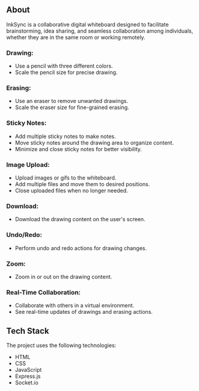 ## About
InkSync is a collaborative digital whiteboard designed to facilitate brainstorming, idea sharing, and seamless collaboration among individuals, whether they are in the same room or working remotely. 

### Drawing:
- Use a pencil with three different colors.
- Scale the pencil size for precise drawing.

### Erasing:
- Use an eraser to remove unwanted drawings.
- Scale the eraser size for fine-grained erasing.

### Sticky Notes:
- Add multiple sticky notes to make notes.
- Move sticky notes around the drawing area to organize content.
- Minimize and close sticky notes for better visibility.

### Image Upload:
- Upload images or gifs to the whiteboard.
- Add multiple files and move them to desired positions.
- Close uploaded files when no longer needed.

### Download:
- Download the drawing content on the user's screen.

### Undo/Redo:
- Perform undo and redo actions for drawing changes.

### Zoom:
- Zoom in or out on the drawing content.

### Real-Time Collaboration:
- Collaborate with others in a virtual environment.
- See real-time updates of drawings and erasing actions.

## Tech Stack

The project uses the following technologies:

- HTML
- CSS
- JavaScript
- Express.js
- Socket.io
